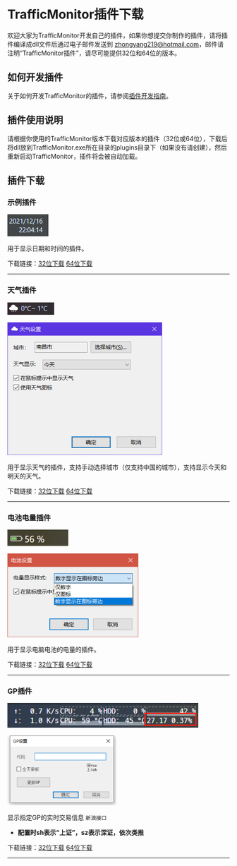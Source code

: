# TrafficMonitor插件下载

欢迎大家为TrafficMonitor开发自己的插件，如果你想提交你制作的插件，请将插件编译成dll文件后通过电子邮件发送到 zhongyang219@hotmail.com，邮件请注明“TrafficMonitor插件”，请尽可能提供32位和64位的版本。

## 如何开发插件

关于如何开发TrafficMonitor的插件，请参阅[插件开发指南](https://github.com/zhongyang219/TrafficMonitor/wiki/%E6%8F%92%E4%BB%B6%E5%BC%80%E5%8F%91%E6%8C%87%E5%8D%97)。

## 插件使用说明

请根据你使用的TrafficMonitor版本下载对应版本的插件（32位或64位），下载后将dll放到TrafficMonitor.exe所在目录的plugins目录下（如果没有请创建），然后重新启动TrafficMonitor，插件将会被自动加载。

## 插件下载

### 示例插件

![image-20211216220605288](images/image-20211216220605288.png)

用于显示日期和时间的插件。

下载链接：[32位下载](https://github.com/zhongyang219/TrafficMonitorPlugins/blob/main/download/PluginDemo/PluginDemo_V1.00_x86.zip?raw=true) [64位下载](https://github.com/zhongyang219/TrafficMonitorPlugins/blob/main/download/PluginDemo/PluginDemo_V1.00_x64.zip?raw=true)

---

### 天气插件

![image-20211225234420165](images/image-20211225234420165.png)

<img src="images/image-20211225234519524.png" alt="image-20211225234519524" style="zoom:80%;" />

用于显示天气的插件，支持手动选择城市（仅支持中国的城市），支持显示今天和明天的天气。

下载链接：[32位下载](https://github.com/zhongyang219/TrafficMonitorPlugins/blob/main/download/weather/Weather_V1.01_x86.zip?raw=true) [64位下载](https://github.com/zhongyang219/TrafficMonitorPlugins/blob/main/download/weather/Weather_V1.01_x64.zip?raw=true)

---

### 电池电量插件

![battery](images/battery.png)

<img src="images/image-20211226220834772.png" alt="image-20211226220834772" style="zoom:80%;" />

用于显示电脑电池的电量的插件。

下载链接：[32位下载](https://github.com/zhongyang219/TrafficMonitorPlugins/blob/main/download/Battery/Battery_V1.00_x86.zip?raw=true) [64位下载](https://github.com/zhongyang219/TrafficMonitorPlugins/blob/main/download/Battery/Battery_V1.00_x64.zip?raw=true)

---

### GP插件

![gp](images/D4BC1B57-87F5-46B4-AA05-20F2C62906ED.png)

<img src="images/95823F7A-0207-4ECF-B266-672DE5D73A60.png" alt="95823F7A-0207-4ECF-B266-672DE5D73A60" style="zoom:80%;" />

显示指定GP的实时交易信息 `新浪接口`

- **配置时sh表示“上证”，sz表示深证，依次类推**

下载链接：[32位下载](https://github.com/CListery/TrafficMonitorPlugins/blob/main/download/GP/GP_V1.01_x86.zip?raw=true) [64位下载](https://github.com/CListery/TrafficMonitorPlugins/blob/main/download/GP/GP_V1.01_x64.zip?raw=true)

---
